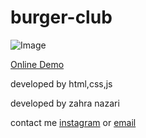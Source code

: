 # burger-club

![Image](https://github.com/user-attachments/assets/26701055-40b9-4f3f-9dab-3e5d2a30c1c7)

<a href="https://zahranazaridev.github.io/burger-club/">Online Demo</a>

developed by html,css,js

developed by zahra nazari 

contact me <a href="https://www.instagram.com/iimszarii?igsh=MWp2c210NWVnNDd6OA==">instagram</a> or <a href="mailto:iimszarii13@gmail.com">email</a>

